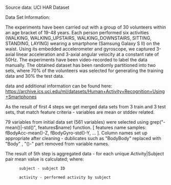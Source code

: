 Source data: UCI HAR Dataset


Data Set Information:

The experiments have been carried out with a group of 30 volunteers within an age bracket of 19-48 years. Each person performed six activities (WALKING, WALKING_UPSTAIRS, WALKING_DOWNSTAIRS, SITTING, STANDING, LAYING) wearing a smartphone (Samsung Galaxy S II) on the waist. Using its embedded accelerometer and gyroscope, we captured 3-axial linear acceleration and 3-axial angular velocity at a constant rate of 50Hz. The experiments have been video-recorded to label the data manually. The obtained dataset has been randomly partitioned into two sets, where 70% of the volunteers was selected for generating the training data and 30% the test data.

data and additional information can be found  here: https://archive.ics.uci.edu/ml/datasets/Human+Activity+Recognition+Using+Smartphones

As the result of first 4 steps we get merged data sets from 3 train and 3 test sets, that match feature criteria - variables are mean or stddev related.

79 variables from initial data set (561 variables) were selected  using  grep("-mean()|-std()", features$name) function.
[ features name samples: fBodyAcc-mean()-Z, fBodyGyro-std()-Y, ... ]. Column names set up  appropriate after cleaning - dublicates such as "BodyBody" replaced with "Body" , "()-" part removed from variable names. 



The result of 5th step is aggregated data - for each unique Activity|Subject pair mean value is calculated; 
    where:
    
          subject - subject ID
          
          activity - performed activity by subject
